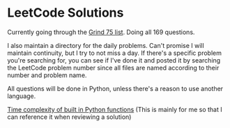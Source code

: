 # LeetCode Solutions

Currently going through the [Grind 75 list](https://www.techinterviewhandbook.org/grind75?weeks=26&hours=40). Doing all 169 questions.

I also maintain a directory for the daily problems. Can't promise I will maintain continuity, but I try to not miss a day. If there's a specific problem you're searching for, you can see if I've done it and posted it by searching the LeetCode problem number since all files are named according to their number and problem name.

All questions will be done in Python, unless there's a reason to use another language.

[Time complexity of built in Python functions](https://wiki.python.org/moin/TimeComplexity) (This is mainly for me so that I can reference it when reviewing a solution) 
